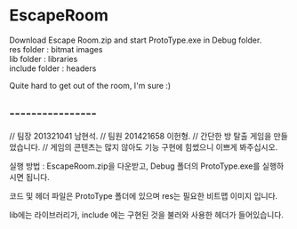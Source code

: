 # EscapeRoom
Download Escape Room.zip and start ProtoType.exe in Debug folder.  
res folder : bitmat images  
lib folder : libraries  
include folder : headers  
  
Quite hard to get out of the room, I'm sure :)  

## ----------------  
// 팀장 201321041 남현석.
// 팀원 201421658 이헌형.
// 간단한 방 탈출 게임을 만들었습니다.
// 게임의 콘텐츠는 많지 않아도 기능 구현에 힘썼으니 이쁘게 봐주십시오.

실행 방법 : EscapeRoom.zip을 다운받고, Debug 폴더의 ProtoType.exe를 실행하시면 됩니다.

코드 및 헤더 파일은 ProtoType 폴더에 있으며 res는 필요한 비트맵 이미지 입니다.

lib에는 라이브러리가, include 에는 구현된 것을 불러와 사용한 헤더가 들어있습니다.
